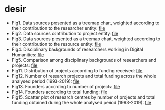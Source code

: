# desir

- Fig1. Data sources presented as a treemap chart, weighted according to their contribution to the researcher entity: [file](https://github.com/linhd-postdata/desir/blob/master/Fig.%201.%20Data%20sources%20%20contribution%20to%20the%20researcher%20entity..ipynb)
- Fig2. Data sources contribution to project entity: [file](https://github.com/linhd-postdata/desir/blob/master/Fig.%202.%20Data%20sources%20contribution%20to%20project%20entity.ipynb)
- Fig3. Data sources presented as a treemap chart, weighted according to their contribution to the resource entity: [file](https://github.com/linhd-postdata/desir/blob/master/Fig.%203.%20Data%20sources%20contribution%20to%20the%20resource%20entity.ipynb)
- Fig4. Disciplinary backgrounds of researchers working in Digital Humanities: [file](https://github.com/linhd-postdata/desir/blob/master/Fig4.%20Disciplinary%20backgrounds%20of%20researchers.ipynb)
- Fig5. Comparison among disciplinary backgrounds of researchers and projects: [file](https://github.com/linhd-postdata/desir/blob/master/Fig5.%20disciplinary%20backgrounds%20of%20researchers%20and%20projects%20.ipynb)
- Fig11. Distribution of projects according to funding received: [file](https://github.com/linhd-postdata/desir/blob/master/Fig10.%20Distribution%20of%20projects%20according%20to%20funding%20received.ipynb)
- Fig12. Number of research projects and total funding across the whole analysed period (1993-2019): [file](https://github.com/linhd-postdata/desir/blob/master/Fig11.%20Number%20of%20research%20projects%20and%20total%20funding%20across%20the%20whole%20analysed%20period.ipynb)
- Fig13. Founders according to number of projects: [file](https://github.com/linhd-postdata/desir/blob/master/Fig12.%20Founders%20according%20to%20number%20of%20projects.ipynb)
- Fig14. Founders according to total funding: [file](https://github.com/linhd-postdata/desir/blob/master/Fig14.%20Founders%20according%20to%20total%20funding.ipynb)
- Fig15. Scatter plot of research centres by number of projects and total funding obtained during the whole analysed period (1993-2019): [file](https://github.com/linhd-postdata/desir/blob/master/Fig14.%20Scatter%20plot.ipynb)
